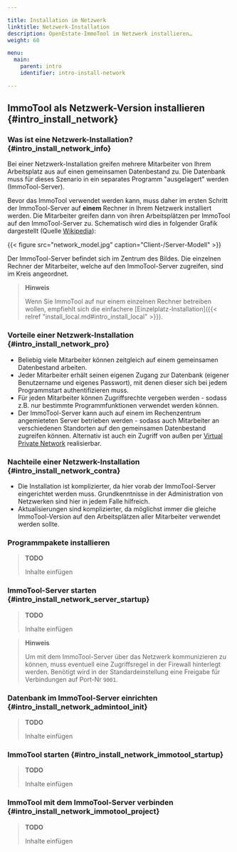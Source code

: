 ```yaml
---

title: Installation im Netzwerk
linktitle: Netzwerk-Installation
description: OpenEstate-ImmoTool im Netzwerk installieren…
weight: 60

menu:
  main:
    parent: intro
    identifier: intro-install-network

---
```


## ImmoTool als Netzwerk-Version installieren {#intro_install_network}


### Was ist eine Netzwerk-Installation? {#intro_install_network_info}

Bei einer Netzwerk-Installation greifen mehrere Mitarbeiter von Ihrem Arbeitsplatz aus auf einen gemeinsamen Datenbestand zu. Die Datenbank muss für dieses Szenario in ein separates Programm "ausgelagert" werden (ImmoTool-Server).

Bevor das ImmoTool verwendet werden kann, muss daher im ersten Schritt der ImmoTool-Server auf **einem** Rechner in Ihrem Netzwerk installiert werden. Die Mitarbeiter greifen dann von ihren Arbeitsplätzen per ImmoTool auf den ImmoTool-Server zu. Schematisch wird dies in folgender Grafik dargestellt (Quelle [Wikipedia](http://de.wikipedia.org/wiki/Client-Server-Modell)):

{{< figure src="network_model.jpg" caption="Client-/Server-Modell" >}}

Der ImmoTool-Server befindet sich im Zentrum des Bildes. Die einzelnen Rechner der Mitarbeiter, welche auf den ImmoTool-Server zugreifen, sind im Kreis angeordnet.

> **Hinweis**
>
> Wenn Sie ImmoTool auf nur einem einzelnen Rechner betreiben wollen, empfiehlt sich die einfachere [Einzelplatz-Installation]({{< relref "install_local.md#intro_install_local" >}}).


### Vorteile einer Netzwerk-Installation {#intro_install_network_pro}

-   Beliebig viele Mitarbeiter können zeitgleich auf einem gemeinsamen Datenbestand arbeiten.
-   Jeder Mitarbeiter erhält seinen eigenen Zugang zur Datenbank (eigener Benutzername und eigenes Passwort), mit denen dieser sich bei jedem Programmstart authentifizieren muss.
-   Für jeden Mitarbeiter können Zugriffsrechte vergeben werden - sodass z.B. nur bestimmte Programmfunktionen verwendet werden können.
-   Der ImmoTool-Server kann auch auf einem im Rechenzentrum angemieteten Server betrieben werden - sodass auch Mitarbeiter an verschiedenen Standorten auf den gemeinsamen Datenbestand zugreifen können. Alternativ ist auch ein Zugriff von außen per [Virtual Private Network](http://de.wikipedia.org/wiki/Virtual_Private_Network) realisierbar.


### Nachteile einer Netzwerk-Installation {#intro_install_network_contra}

-   Die Installation ist komplizierter, da hier vorab der ImmoTool-Server eingerichtet werden muss. Grundkenntnisse in der Administration von Netzwerken sind hier in jedem Falle hilfreich.
-   Aktualisierungen sind komplizierter, da möglichst immer die gleiche ImmoTool-Version auf den Arbeitsplätzen aller Mitarbeiter verwendet werden sollte.


### Programmpakete installieren

> **TODO**
>
> Inhalte einfügen


### ImmoTool-Server starten {#intro_install_network_server_startup}

> **TODO**
>
> Inhalte einfügen

> **Hinweis**
>
> Um mit dem ImmoTool-Server über das Netzwerk kommunizieren zu können, muss eventuell eine Zugriffsregel in der Firewall hinterlegt werden. Benötigt wird in der Standardeinstellung eine Freigabe für Verbindungen auf Port-Nr `9001`.


### Datenbank im ImmoTool-Server einrichten {#intro_install_network_admintool_init}

> **TODO**
>
> Inhalte einfügen


### ImmoTool starten {#intro_install_network_immotool_startup}

> **TODO**
>
> Inhalte einfügen


### ImmoTool mit dem ImmoTool-Server verbinden {#intro_install_network_immotool_project}

> **TODO**
>
> Inhalte einfügen
